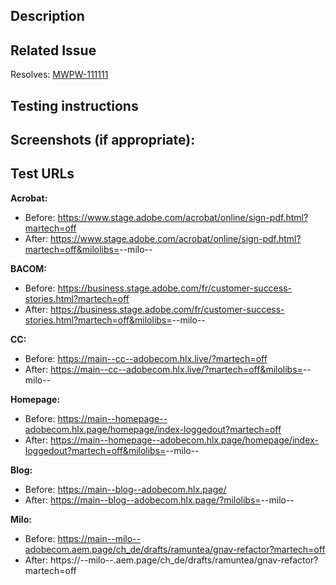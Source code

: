 ## Description


## Related Issue
Resolves: [MWPW-111111](https://jira.corp.adobe.com/browse/MWPW-111111)

## Testing instructions


## Screenshots (if appropriate):


## Test URLs
**Acrobat:**
- Before: https://www.stage.adobe.com/acrobat/online/sign-pdf.html?martech=off
- After: https://www.stage.adobe.com/acrobat/online/sign-pdf.html?martech=off&milolibs=<branch>--milo--<owner>

**BACOM:**
- Before: https://business.stage.adobe.com/fr/customer-success-stories.html?martech=off
- After: https://business.stage.adobe.com/fr/customer-success-stories.html?martech=off&milolibs=<branch>--milo--<owner>

**CC:**
- Before: https://main--cc--adobecom.hlx.live/?martech=off
- After: https://main--cc--adobecom.hlx.live/?martech=off&milolibs=<branch>--milo--<owner>

**Homepage:**
- Before: https://main--homepage--adobecom.hlx.page/homepage/index-loggedout?martech=off
- After: https://main--homepage--adobecom.hlx.page/homepage/index-loggedout?martech=off&milolibs=<branch>--milo--<owner>

**Blog:**
- Before: https://main--blog--adobecom.hlx.page/
- After: https://main--blog--adobecom.hlx.page/?milolibs=<branch>--milo--<owner>

**Milo:**
- Before: https://main--milo--adobecom.aem.page/ch_de/drafts/ramuntea/gnav-refactor?martech=off
- After: https://<branch>--milo--<owner>.aem.page/ch_de/drafts/ramuntea/gnav-refactor?martech=off
